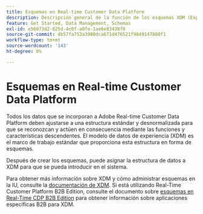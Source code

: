 ```yaml
---
title: Esquemas en Real-time Customer Data Platform
description: Descripción general de la función de los esquemas XDM (Experience Data Model) en Adobe Real-time Customer Data Platform.
feature: Get Started, Data Management, Schemas
exl-id: e56873d2-825d-4c0f-a0fe-1ae6e83438f0
source-git-commit: db57fa753a3980dca671d476521f9849147880f1
workflow-type: tm+mt
source-wordcount: '143'
ht-degree: 0%

---
```


# Esquemas en Real-time Customer Data Platform

Todos los datos que se incorporan a Adobe Real-time Customer Data Platform deben ajustarse a una estructura estándar y desnormalizada para que se reconozcan y actúen en consecuencia mediante las funciones y características descendentes. El modelo de datos de experiencia (XDM) es el marco de trabajo estándar que proporciona esta estructura en forma de esquemas.

Después de crear los esquemas, puede asignar la estructura de datos a XDM para que se pueda introducir en el sistema.

Para obtener más información sobre XDM y cómo administrar esquemas en la IU, consulte la [documentación de XDM](../../xdm/home.md). Si está utilizando Real-Time Customer Platform B2B Edition, consulte el documento sobre [esquemas en Real-Time CDP B2B Edition](./b2b.md) para obtener información sobre aplicaciones específicas B2B para XDM.
